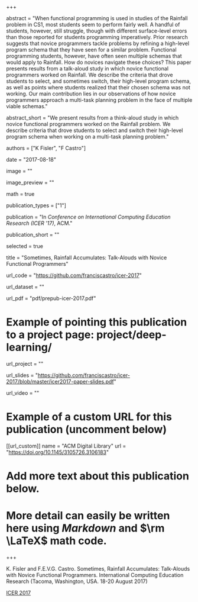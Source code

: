 +++

abstract = "When functional programming is used in studies of the Rainfall problem in CS1, most students seem to perform fairly well. A handful of students, however, still struggle, though with different surface-level errors than those reported for students programming imperatively. Prior research suggests that novice programmers tackle problems by refining a high-level program schema that they have seen for a similar problem. Functional programming students, however, have often seen multiple schemas that would apply to Rainfall. How do novices navigate these choices? This paper presents results from a talk-aloud study in which novice functional programmers worked on Rainfall. We describe the criteria that drove students to select, and sometimes switch, their high-level program schema, as well as points where students realized that their chosen schema was not working. Our main contribution lies in our observations of how novice programmers approach a multi-task planning problem in the face of multiple viable schemas."

abstract_short = "We present results from a think-aloud study in which novice functional programmers worked on the Rainfall problem. We describe criteria that drove students to select and switch their high-level program schema when working on a multi-task planning problem."

authors = ["K Fisler", "F Castro"]

date = "2017-08-18"

image = ""

image_preview = ""

math = true

publication_types = ["1"]

publication = "In *Conference on International Computing Education Research (ICER '17)*, ACM."

publication_short = ""

selected = true

title = "Sometimes, Rainfall Accumulates: Talk-Alouds with Novice Functional Programmers"

url_code = "https://github.com/franciscastro/icer-2017"

url_dataset = ""

url_pdf = "pdf/prepub-icer-2017.pdf"

# Example of pointing this publication to a project page: project/deep-learning/
url_project = ""

url_slides = "https://github.com/franciscastro/icer-2017/blob/master/icer2017-paper-slides.pdf"

url_video = ""

# Example of a custom URL for this publication (uncomment below)
[[url_custom]]
name = "ACM Digital Library"
url = "https://doi.org/10.1145/3105726.3106183"

# Add more text about this publication below.
# More detail can easily be written here using *Markdown* and $\rm \LaTeX$ math code.

+++

K. Fisler and F.E.V.G. Castro. Sometimes, Rainfall Accumulates: Talk-Alouds with Novice Functional Programmers. International Computing Education Research (Tacoma, Washington, USA. 18-20 August 2017)

[ICER 2017](https://icer.hosting.acm.org/icer-2017/)
